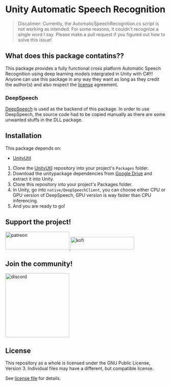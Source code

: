 #  Unity Automatic Speech Recognition

> Discalimer: Currently, the AutomaticSpeechRecognition.cs script is not working as intended. For some reasons, it couldn't recognize a single word I say. Please make a pull request if you figured out how to solve this issue!

## What does this package contatins??

This package provides a fully functional cross platform Automatic Speech Recognition using deep learning models intergrated in Unity with C#!!! Anyone can use this package in any way they want as long as they credit the author(s) and also respect the [license](LICENSE) agreement.

### DeepSpeech

[DeepSpeech](https://github.com/mozilla/DeepSpeech) is used as the backend of this package. In order to use DeepSpeech, the source code had to be copied manually as there are some unwanted stuffs in the DLL package.

## Installation

This package depends on:
- [UnityUtil](https://github.com/voxell-tech/UnityUtil)

1. Clone the [UnityUtil](https://github.com/voxell-tech/UnityUtil) repository into your project's `Packages` folder.
2. Download the unitypackage dependencies from [Google Drive](https://drive.google.com/drive/u/5/folders/1WOaWVwdCD9p0oq7S3atoJfLt9V0HND1u) and extract it into Unity.
3. Clone this repository into your project's Packages folder.
4. In Unity, go into `native/DeepSpeechClient`, you can choose either CPU or GPU version of DeepSpeech, GPU version is way faster than CPU inferencing.
5. And you are ready to go!

## Support the project!

<a href="https://www.patreon.com/voxelltech" target="_blank">
  <img src="https://teaprincesschronicles.files.wordpress.com/2020/03/support-me-on-patreon.png" alt="patreon" width="200px" height="56px"/>
</a>

<a href ="https://ko-fi.com/voxelltech" target="_blank">
  <img src="https://uploads-ssl.webflow.com/5c14e387dab576fe667689cf/5cbed8a4cf61eceb26012821_SupportMe_red.png" alt="kofi" width="200px" height="40px"/>
</a>

## Join the community!

<a href ="https://discord.gg/WDBnuNH" target="_blank">
  <img src="https://gist.githubusercontent.com/nixon-voxell/e7ba303906080ffdf65b106f684801b5/raw/65b0338d5f4e82f700d3c9f14ec9fc62f3fd278e/JoinVXDiscord.svg" alt="discord" width="200px" height="200px"/>
</a>


## License

This repository as a whole is licensed under the GNU Public License, Version 3. Individual files may have a different, but compatible license.

See [license file](./LICENSE) for details.